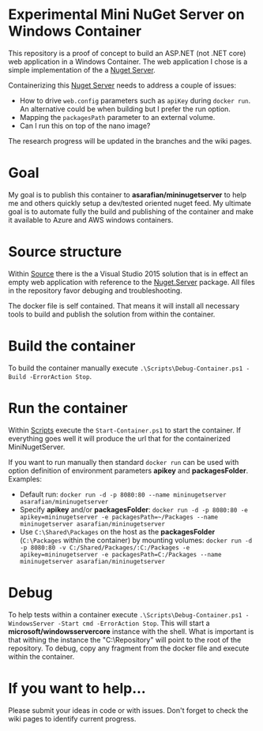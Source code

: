# Experimental Mini NuGet Server on Windows Container

This repository is a proof of concept to build an ASP.NET (not .NET core) web application in a Windows Container. 
The web application I chose is a simple implementation of the a [Nuget Server](http://nugetserver.net/). 

Containerizing this [Nuget Server](http://nugetserver.net/) needs to address a couple of issues:

- How to drive `web.config` parameters such as `apiKey` during `docker run`. An alternative could be when building but I prefer the run option.
- Mapping the `packagesPath` parameter to an external volume.
- Can I run this on top of the nano image?

The research progress will be updated in the branches and the wiki pages.

# Goal 

My goal is to publish this container to **asarafian/mininugetserver** to help me and others quickly setup a dev/tested oriented nuget feed. 
My ultimate goal is to automate fully the build and publishing of the container and make it available to Azure and AWS windows containers.

# Source structure

Within [Source](Source) there is the a Visual Studio 2015 solution that is in effect an empty web application with reference to the [Nuget.Server](https://www.nuget.org/packages/NuGet.Server/) package. 
All files in the repository favor debuging and troubleshooting. 

The docker file is self contained. 
That means it will install all necessary tools to build and publish the solution from within the container. 

# Build the container

To build the container manually execute `.\Scripts\Debug-Container.ps1 -Build -ErrorAction Stop`.

# Run the container

Within [Scripts](Scripts) execute the `Start-Container.ps1` to start the container. 
If everything goes well it will produce the url that for the containerized MiniNugetServer.

If you want to run manually then standard `docker run` can be used with option definition of environment parameters **apikey** and **packagesFolder**. Examples:

- Default run: `docker run -d -p 8080:80 --name mininugetserver asarafian/mininugetserver`
- Specify **apikey** and/or **packagesFolder**: `docker run -d -p 8080:80 -e apikey=mininugetserver -e packagesPath=~/Packages --name mininugetserver asarafian/mininugetserver`
- Use `C:\Shared\Packages` on the host as the **packagesFolder** (`C:\Packages` within the container) by mounting volumes: `docker run -d -p 8080:80 -v C:/Shared/Packages/:C:/Packages -e apikey=mininugetserver -e packagesPath=C:/Packages --name mininugetserver asarafian/mininugetserver`

# Debug 

To help tests within a container execute `.\Scripts\Debug-Container.ps1 -WindowsServer -Start cmd -ErrorAction Stop`. 
This will start a **microsoft/windowsservercore** instance with the shell. 
What is important is that withing the instance the "C:\Repository" will point to the root of the repository. 
To debug, copy any fragment from the docker file and execute within the container.

# If you want to help...

Please submit your ideas in code or with issues. 
Don't forget to check the wiki pages to identify current progress.
